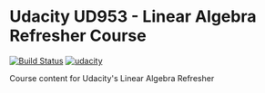 # Udacity UD953 - Linear Algebra Refresher Course
[![Build Status](https://travis-ci.org/kholohan/ud953-linear-algebra.svg?branch=master)](https://travis-ci.org/kholohan/ud953-linear-algebra)
[![udacity](https://img.shields.io/badge/udacity-ud953-00b0e3.svg?style=flat)](https://www.udacity.com/course/linear-algebra-refresher-course--ud953)

Course content for Udacity's Linear Algebra Refresher 

